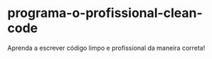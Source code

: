 # programa-o-profissional-clean-code
Aprenda a escrever código limpo e profissional da maneira correta!
